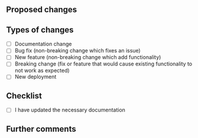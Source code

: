 ## Proposed changes


## Types of changes
- [ ] Documentation change
- [ ] Bug fix (non-breaking change which fixes an issue)
- [ ] New feature (non-breaking change which add functionality)
- [ ] Breaking change (fix or feature that would cause existing functionality to not work as expected)
- [ ] New deployment

## Checklist

- [ ] I have updated the necessary documentation

## Further comments


